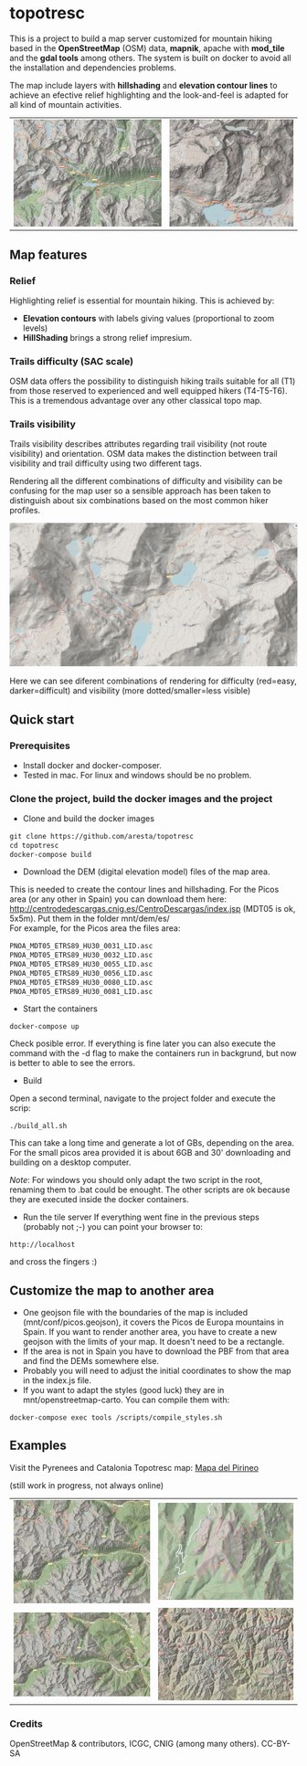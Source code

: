 # topotresc
This is a project to build a map server customized for mountain hiking based in the **OpenStreetMap** (OSM) data, **mapnik**, apache with **mod_tile** and the **gdal tools** among others. The system is built on docker to avoid all the installation and dependencies problems.

The map include layers with **hillshading** and **elevation contour lines** to achieve an efective relief highlighting and the look-and-feel is adapted for all kind of mountain activities.


|             |     |
:-------------------------:|:-------------------------:|
|![Sant Maurici](docs/img/st_maurici.jpg)   |  ![Balaitus](docs/img/balaitus.jpg)  |



## Map features ##
### Relief ###
Highlighting relief is essential for mountain hiking. This is achieved by:
- **Elevation contours** with labels giving values (proportional to zoom levels)
- **HillShading** brings a strong relief impresium.
 

### Trails difficulty (SAC scale)
OSM data offers the possibility to distinguish hiking trails suitable for all (T1) from those reserved to experienced and well equipped hikers (T4-T5-T6). This is a tremendous advantage over any other classical topo map.

### Trails visibility
Trails visibility describes attributes regarding trail visibility (not route visibility) and orientation. OSM data makes the distinction between trail visibility and trail difficulty using two different tags. 

Rendering all the different combinations of difficulty and visibility can be confusing for the map user so a sensible approach has been taken to distinguish about six combinations based on the most common hiker profiles.

![Paths difficulty and visibility](docs/img/paths.jpg)

Here we can see diferent combinations of rendering for difficulty (red=easy, darker=difficult) and visibility (more dotted/smaller=less visible)



## Quick start

### Prerequisites

- Install docker and docker-composer.
- Tested in mac. For linux and windows should be no problem.  


### Clone the project, build the docker images and the project

- Clone and build the docker images
```
git clone https://github.com/aresta/topotresc
cd topotresc
docker-compose build
```


- Download the DEM (digital elevation model) files of the map area. 

This is needed to create the contour lines and hillshading.  For the Picos area (or any other in Spain) you can download them here: http://centrodedescargas.cnig.es/CentroDescargas/index.jsp (MDT05 is ok, 5x5m). Put them in the folder mnt/dem/es/  
For example, for the Picos area the files area:
```
PNOA_MDT05_ETRS89_HU30_0031_LID.asc
PNOA_MDT05_ETRS89_HU30_0032_LID.asc
PNOA_MDT05_ETRS89_HU30_0055_LID.asc
PNOA_MDT05_ETRS89_HU30_0056_LID.asc
PNOA_MDT05_ETRS89_HU30_0080_LID.asc
PNOA_MDT05_ETRS89_HU30_0081_LID.asc
```


- Start the containers
```
docker-compose up
```
Check posible error.  If everything is fine later you can also execute the command with the -d flag to make the containers run in backgrund, but now is better to able to see the errors.


- Build

Open a second terminal, navigate to the project folder and execute the scrip:
```
./build_all.sh
```
This can take a long time and generate a lot of GBs, depending on the area.  For the small picos area provided it is about 6GB and 30' downloading and building on a desktop computer.

*Note*: For windows you should only adapt the two script in the root, renaming them to .bat could be enought.  The other scripts are ok because they are executed inside the docker containers.


- Run the tile server
If everything went fine in the previous steps (probably not ;-) you can point your browser to:
```
http://localhost
```
 and cross the fingers :)

## Customize the map to another area

- One geojson file with the boundaries of the map is included (mnt/conf/picos.geojson), it covers the Picos de Europa mountains in Spain. If you want to render another area, you have to create a new geojson with the limits of your map. It doesn't need to be a rectangle.
- If the area is not in Spain you have to download the PBF from that area and find the DEMs somewhere else.
- Probably you will need to adjust the initial coordinates to show the map in the index.js file.
- If you want to adapt the styles (good luck) they are in mnt/openstreetmap-carto. You can compile them with:
```
docker-compose exec tools /scripts/compile_styles.sh
```

## Examples

Visit the Pyrenees and Catalonia Topotresc map: [Mapa del Pirineo](https://topotresc.com "Mapa dels Pirineus i Catalunya")

(still work in progress, not always online)


|             |     |
:-------------------------:|:-------------------------:|
|![Sant Maurici](docs/img/st_maurici_low_zoom.jpg)  |  ![Montcau](docs/img/montcau.jpg)  |
|![Medium zoom](docs/img/medium_zoom.jpg)  |  ![Low zoom](docs/img/low_zoom.jpg)   |

### Credits
OpenStreetMap & contributors, ICGC, CNIG (among many others). CC-BY-SA
